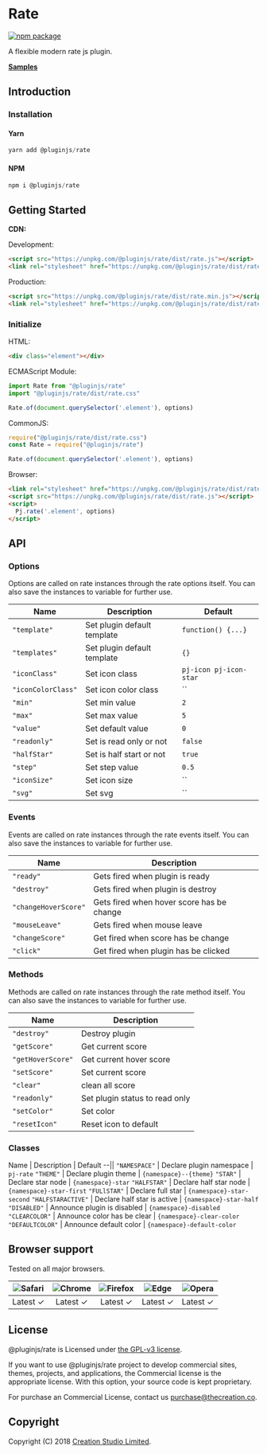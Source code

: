 # Rate

[![npm package](https://img.shields.io/npm/v/@pluginjs/rate.svg)](https://www.npmjs.com/package/@pluginjs/rate)

A flexible modern rate js plugin.

**[Samples](https://codesandbox.io/s/github/pluginjs/plugin.js/tree/master/modules/rate/samples)**

## Introduction

### Installation

#### Yarn

```javascript
yarn add @pluginjs/rate
```

#### NPM

```javascript
npm i @pluginjs/rate
```

## Getting Started

**CDN:**

Development:

```html
<script src="https://unpkg.com/@pluginjs/rate/dist/rate.js"></script>
<link rel="stylesheet" href="https://unpkg.com/@pluginjs/rate/dist/rate.css">
```

Production:

```html
<script src="https://unpkg.com/@pluginjs/rate/dist/rate.min.js"></script>
<link rel="stylesheet" href="https://unpkg.com/@pluginjs/rate/dist/rate.min.css">
```

### Initialize

HTML:

```html
<div class="element"></div>
```

ECMAScript Module:

```javascript
import Rate from "@pluginjs/rate"
import "@pluginjs/rate/dist/rate.css"

Rate.of(document.querySelector('.element'), options)
```

CommonJS:

```javascript
require("@pluginjs/rate/dist/rate.css")
const Rate = require("@pluginjs/rate")

Rate.of(document.querySelector('.element'), options)
```

Browser:

```html
<link rel="stylesheet" href="https://unpkg.com/@pluginjs/rate/dist/rate.css">
<script src="https://unpkg.com/@pluginjs/rate/dist/rate.js"></script>
<script>
  Pj.rate('.element', options)
</script>
```

## API

### Options

Options are called on rate instances through the rate options itself.
You can also save the instances to variable for further use.

Name | Description | Default
--|--|--
`"template"` | Set plugin default template | `function() {...}`
`"templates"` | Set plugin default template | `{}`
`"iconClass"` | Set icon class | `pj-icon pj-icon-star`
`"iconColorClass"` | Set icon color class | ``
`"min"` | Set min value | `2`
`"max"` | Set max value | `5`
`"value"` | Set default value | `0`
`"readonly"` | Set is read only or not | `false`
`"halfStar"` | Set is half start or not | `true`
`"step"` | Set step value | `0.5`
`"iconSize"` | Set icon size | ``
`"svg"` | Set svg | ``

### Events

Events are called on rate instances through the rate events itself.
You can also save the instances to variable for further use.

Name | Description
--|--
`"ready"` | Gets fired when plugin is ready
`"destroy"` | Gets fired when plugin is destroy
`"changeHoverScore"` | Gets fired when hover score has be change
`"mouseLeave"` | Gets fired when mouse leave
`"changeScore"` | Get fired when score has be change
`"click"` | Get fired when plugin has be clicked

### Methods

Methods are called on rate instances through the rate method itself.
You can also save the instances to variable for further use.

Name | Description
--|--
`"destroy"` | Destroy plugin
`"getScore"` | Get current score
`"getHoverScore"` | Get current hover score
`"setScore"` | Set current score
`"clear"` | clean all score
`"readonly"` | Set plugin status to read only
`"setColor"` | Set color
`"resetIcon"` | Reset icon to default

### Classes

Name | Description | Default
--||
`"NAMESPACE"` | Declare plugin namespace | `pj-rate`
`"THEME"` | Declare plugin theme | `{namespace}--{theme}`
`"STAR"` | Declare star node | `{namespace}-star`
`"HALFSTAR"` | Declare half star node | `{namespace}-star-first`
`"FULlSTAR"` | Declare full star | `{namespace}-star-second`
`"HALFSTARACTIVE"` | Declare half star is active | `{namespace}-star-half`
`"DISABLED"` | Announce plugin is disabled | `{namespace}-disabled`
`"CLEARCOLOR"` | Announce color has be clear | `{namespace}-clear-color`
`"DEFAULTCOLOR"` | Announce default color | `{namespace}-default-color`

## Browser support

Tested on all major browsers.

| <img src="https://raw.githubusercontent.com/alrra/browser-logos/master/src/safari/safari_32x32.png" alt="Safari"> | <img src="https://raw.githubusercontent.com/alrra/browser-logos/master/src/chrome/chrome_32x32.png" alt="Chrome"> | <img src="https://raw.githubusercontent.com/alrra/browser-logos/master/src/firefox/firefox_32x32.png" alt="Firefox"> | <img src="https://raw.githubusercontent.com/alrra/browser-logos/master/src/edge/edge_32x32.png" alt="Edge"> | <img src="https://raw.githubusercontent.com/alrra/browser-logos/master/src/opera/opera_32x32.png" alt="Opera"> |
|:--:|:--:|:--:|:--:|:--:|
| Latest ✓ | Latest ✓ | Latest ✓ | Latest ✓ | Latest ✓ |

## License

@pluginjs/rate is Licensed under [the GPL-v3 license](LICENSE).

If you want to use @pluginjs/rate project to develop commercial sites, themes, projects, and applications, the Commercial license is the appropriate license. With this option, your source code is kept proprietary.

For purchase an Commercial License, contact us purchase@thecreation.co.

## Copyright

Copyright (C) 2018 [Creation Studio Limited](creationstudio.com).